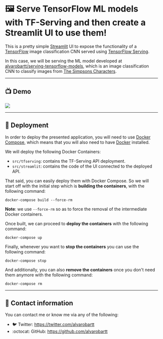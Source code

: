 # :framed_picture: Serve TensorFlow ML models with TF-Serving and then create a Streamlit UI to use them!

This is a pretty simple [Streamlit](https://www.streamlit.io/) UI to expose the functionality
of a [TensorFlow](https://www.tensorflow.org/) image classification CNN served using 
[TensorFlow Serving](https://www.tensorflow.org/tfx/guide/serving).

In this case, we will be serving the ML model developed at 
[alvarobartt/serving-tensorflow-models](https://github.com/alvarobartt/serving-tensorflow-models), which
is an image classification CNN to classify images from 
[The Simpsons Characters](https://www.kaggle.com/alexattia/the-simpsons-characters-dataset).

---

## :tv: Demo

![](ui-demo.gif)

---

## :whale2: Deployment

In order to deploy the presented application, you will need to use [Docker Compose](https://docs.docker.com/compose/),
which means that you will also need to have [Docker](https://www.docker.com/) installed.

We will deploy the following Docker Containers:

- `src/tfserving`: contains the TF-Serving API deployment.
- `src/streamlit`: contains the code of the UI connected to the deployed API.

That said, you can easily deploy them with Docker Compose. So we will start off 
with the initial step which is __building the containers__, with the following command:

```
docker-compose build --force-rm
```

__Note__: we use `--force-rm` so as to force the removal of the intermediate Docker containers.

Once built, we can proceed to __deploy the containers__ with the following command:

```
docker-compose up
```

Finally, whenever you want to __stop the containers__ you can use the following command:

```
docker-compose stop
```

And additionally, you can also __remove the containers__ once you don't need them anymore with 
the following command:

```
docker-compose rm
```

---

## :book: Contact information

You can contact me or know me via any of the following:

- :bird: Twitter: https://twitter.com/alvarobartt
- :octocat: GitHub: https://github.com/alvarobartt
